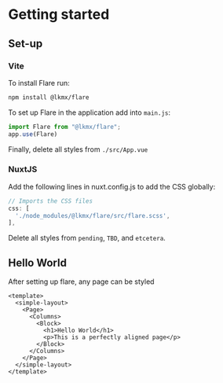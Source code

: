 # Getting started

## Set-up
### Vite

To install Flare run:

```bash
npm install @lkmx/flare
```

To set up Flare in the application add into `main.js`:

```javascript
import Flare from "@lkmx/flare";
app.use(Flare)
```

Finally, delete all styles from `./src/App.vue`

### NuxtJS

Add the following lines in nuxt.config.js to add the CSS globally:

```javascript
// Imports the CSS files
css: [
  './node_modules/@lkmx/flare/src/flare.scss',
],
```

Delete all styles from `pending`, `TBD`, and `etcetera`.

## Hello World

After setting up flare, any page can be styled 

```vue
<template>
  <simple-layout>
    <Page>
      <Columns>
        <Block>
          <h1>Hello World</h1>
          <p>This is a perfectly aligned page</p>
        </Block>
      </Columns>
    </Page>
  </simple-layout>
</template>
```